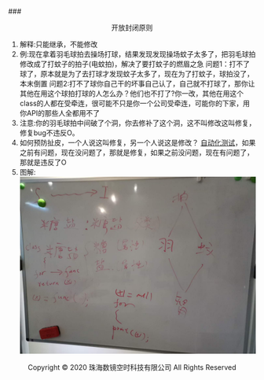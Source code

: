 ###<center>开放封闭原则</center>
1. 解释:只能继承，不能修改
2. 例:现在拿着羽毛球拍去操场打球，结果发现发现操场蚊子太多了，把羽毛球拍修改成了打蚊子的拍子(电蚊拍)，解决了要打蚊子的燃眉之急
    问题1：打不了球了，原本就是为了去打球才发现蚊子太多了，现在为了打蚊子，球拍没了，本末倒置
    问题2:打不了球你自己干的坏事自己认了，自己就不打球了，那你让其他在用这个球拍打球的人怎么办？他们也不打了?你一改，其他在用这个class的人都在受牵连，很可能不只是你一个公司受牵连，可能你的下家，用你API的那些人全都用不了
3. 注意:你的羽毛球拍中间破了个洞，你去修补了这个洞，这不叫修改这叫修复，修复bug不违反O。
4. 如何预防扯皮，一个人说这叫修复，另一个人说这是修改？
[自动化测试](../../../测试篇/测试总结.md)，如果之前有问题，现在没问题了，那就是修复，如果之前没问题，现在有问题了，那就是违反了O
5. 图解:
![img](../img/soli.jpg )
<center> Copyright © 2020 珠海数镜空时科技有限公司 All Rights Reserved</center>